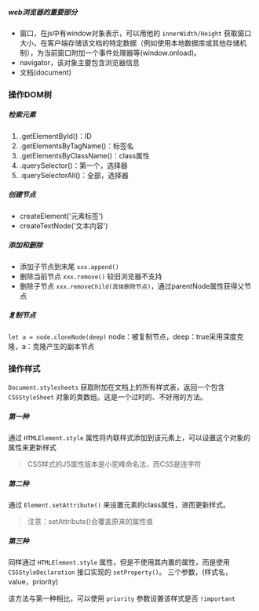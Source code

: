 ##### web浏览器的重要部分
 - 窗口，在js中有window对象表示，可以用他的 `innerWidth/Height` 获取窗口大小，在客户端存储该文档的特定数据（例如使用本地数据库或其他存储机制），为当前窗口附加一个事件处理器等(window.onload)。
 - navigator，该对象主要包含浏览器信息
 - 文档(document)

### 操作DOM树
##### 检索元素
1. .getElementById()：ID
2. .getElementsByTagName()：标签名
3. .getElementsByClassName()：class属性
4. .querySelector()：第一个，选择器
5. .querySelectorAll()：全部，选择器
##### 创建节点
 - createElement('元素标签')
 - createTextNode('文本内容')

##### 添加和删除
 - 添加子节点到末尾 `xxx.append()`
 - 删除当前节点 `xxx.remove()` 较旧浏览器不支持
 - 删除子节点 `xxx.removeChild(具体删除节点)`，通过parentNode属性获得父节点
##### 复制节点
 `let a = node.cloneNode(deep)` 
node：被复制节点，deep：true采用深度克隆，a：克隆产生的副本节点

### 操作样式
`Document.stylesheets` 获取附加在文档上的所有样式表，返回一个包含 `CSSStyleSheet` 对象的类数组。这是一个过时的、不好用的方法。

##### 第一种
通过 `HTMLElement.style` 属性将内联样式添加到该元素上，可以设置这个对象的属性来更新样式
> CSS样式的JS属性版本是小驼峰命名法，而CSS是连字符

##### 第二种
通过 `Element.setAttribute()` 来设置元素的class属性，进而更新样式。
> 注意：setAttribute()会覆盖原来的属性值

##### 第三种
同样通过 `HTMLElement.style` 属性，但是不使用其内置的属性，而是使用 `CSSStyleDeclaration` 接口实现的 `setProperty()`。
三个参数，(样式名，value，priority)

该方法与第一种相比，可以使用 `priority` 参数设置该样式是否 `!important`


